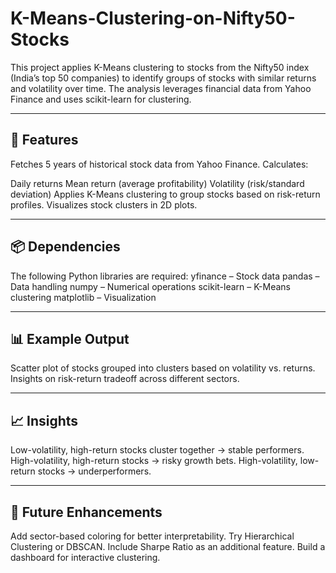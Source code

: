 # K-Means-Clustering-on-Nifty50-Stocks
This project applies K-Means clustering to stocks from the Nifty50 index (India’s top 50 companies) to identify groups of stocks with similar returns and volatility over time.  The analysis leverages financial data from Yahoo Finance and uses scikit-learn for clustering.


------------------------------------------------------------------------------------------------------------------------
🚀 Features
------------------------------------------------------------------------------------------------------------------------
Fetches 5 years of historical stock data from Yahoo Finance.
Calculates:

Daily returns
Mean return (average profitability)
Volatility (risk/standard deviation)
Applies K-Means clustering to group stocks based on risk-return profiles.
Visualizes stock clusters in 2D plots.


------------------------------------------------------------------------------------------------------------------------
📦 Dependencies
------------------------------------------------------------------------------------------------------------------------
The following Python libraries are required:
yfinance – Stock data
pandas – Data handling
numpy – Numerical operations
scikit-learn – K-Means clustering
matplotlib – Visualization


------------------------------------------------------------------------------------------------------------------------
📊 Example Output
------------------------------------------------------------------------------------------------------------------------
Scatter plot of stocks grouped into clusters based on volatility vs. returns.
Insights on risk-return tradeoff across different sectors.


------------------------------------------------------------------------------------------------------------------------
📈 Insights
------------------------------------------------------------------------------------------------------------------------
Low-volatility, high-return stocks cluster together → stable performers.
High-volatility, high-return stocks → risky growth bets.
High-volatility, low-return stocks → underperformers.

------------------------------------------------------------------------------------------------------------------------
🔮 Future Enhancements
------------------------------------------------------------------------------------------------------------------------
Add sector-based coloring for better interpretability.
Try Hierarchical Clustering or DBSCAN.
Include Sharpe Ratio as an additional feature.
Build a dashboard for interactive clustering.
